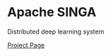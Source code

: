 Apache SINGA
=====

Distributed deep learning system

[Project Page](http://singa.incubator.apache.org)
